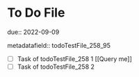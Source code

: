 # To Do File

due:: 2022-09-09

metadatafield:: todoTestFile_258\_95

- [ ] Task of todoTestFile_258 1 [[Query me]]
- [ ] Task of todoTestFile_258 2
